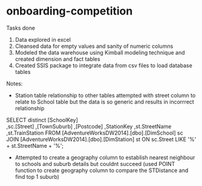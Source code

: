 # onboarding-competition

Tasks done
1. Data explored in excel
2. Cleansed data for empty values and sanity of numeric columns
3. Modeled the data warehouse using Kimball modeling technique and created dimension and fact tables
4. Created SSIS package to integrate data from csv files to load database tables 

Notes:
- Station table relationship to other tables attempted with street column to relate to School table but the data is so generic and results in incorrrect relationship

SELECT distinct
[SchoolKey]      
,sc.[Street]
,[TownSuburb]
,[Postcode]
,StationKey
,st.StreetName
,st.TrainStation
FROM [AdventureWorksDW2014].[dbo].[DimSchool] sc
JOIN [AdventureWorksDW2014].[dbo].[DimStation] st
ON sc.Street LIKE '%' + st.StreetName + '%';

- Attempted to create a geography column to establish nearest neighbour to schools and suburb details but couldnt succeed 
(used POINT function to create geography column to compare the STDistance and find top 1 suburb)
